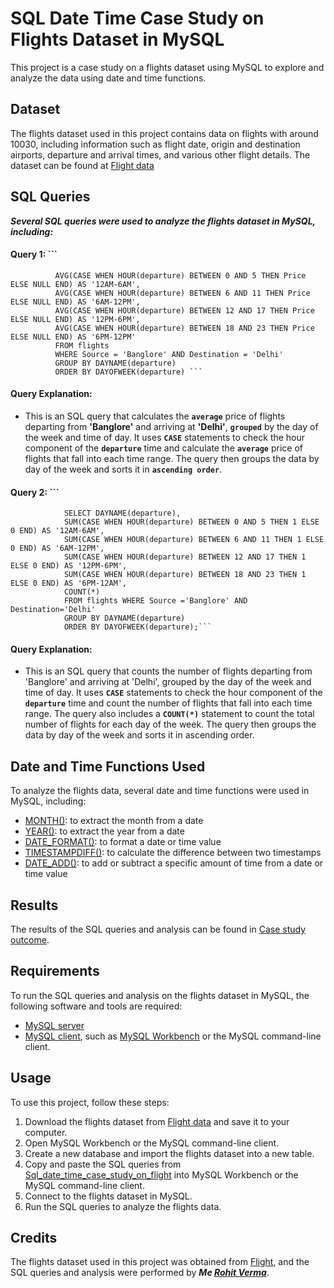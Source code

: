 # SQL Date Time Case Study on Flights Dataset in MySQL
This project is a case study on a flights dataset using MySQL to explore and analyze the data using date and time functions.
## Dataset
The flights dataset used in this project contains data on flights with around 10030, including information such as flight date, origin and destination airports, departure and arrival times, and various other flight details. The dataset can be found at [Flight data](https://github.com/RohitVerma0021/Sql_date_time_case_study_on_flight_dataset/blob/main/cleand_laptop_data.csv)
## SQL Queries
***Several SQL queries were used to analyze the flights dataset in MySQL, including:***
#### Query 1: ```
              AVG(CASE WHEN HOUR(departure) BETWEEN 0 AND 5 THEN Price ELSE NULL END) AS '12AM-6AM',
              AVG(CASE WHEN HOUR(departure) BETWEEN 6 AND 11 THEN Price ELSE NULL END) AS '6AM-12PM',
              AVG(CASE WHEN HOUR(departure) BETWEEN 12 AND 17 THEN Price ELSE NULL END) AS '12PM-6PM',
              AVG(CASE WHEN HOUR(departure) BETWEEN 18 AND 23 THEN Price ELSE NULL END) AS '6PM-12PM'
              FROM flights
              WHERE Source = 'Banglore' AND Destination = 'Delhi'
              GROUP BY DAYNAME(departure)
              ORDER BY DAYOFWEEK(departure) ```
#### Query Explanation: 
- This is an SQL query that calculates the **`average`** price of flights departing from **'Banglore'** and arriving at **'Delhi'**, **`grouped`** by the day of the week and time of day. It uses **`CASE`** statements to check the hour component of the **`departure`** time and calculate the **`average`** price of flights that fall into each time range. The query then groups the data by day of the week and sorts it in **`ascending order`**.
#### Query 2: ```
                SELECT DAYNAME(departure),
                SUM(CASE WHEN HOUR(departure) BETWEEN 0 AND 5 THEN 1 ELSE 0 END) AS '12AM-6AM',
                SUM(CASE WHEN HOUR(departure) BETWEEN 6 AND 11 THEN 1 ELSE 0 END) AS '6AM-12PM',
                SUM(CASE WHEN HOUR(departure) BETWEEN 12 AND 17 THEN 1 ELSE 0 END) AS '12PM-6PM',
                SUM(CASE WHEN HOUR(departure) BETWEEN 18 AND 23 THEN 1 ELSE 0 END) AS '6PM-12AM',
                COUNT(*)
                FROM flights WHERE Source ='Banglore' AND Destination='Delhi'
                GROUP BY DAYNAME(departure)
                ORDER BY DAYOFWEEK(departure);```
#### Query Explanation: 
- This is an SQL query that counts the number of flights departing from 'Banglore' and arriving at 'Delhi', grouped by the day of the week and time of day. It uses **`CASE`** statements to check the hour component of the **`departure`** time and count the number of flights that fall into each time range. The query also includes a **`COUNT(*)`** statement to count the total number of flights for each day of the week. The query then groups the data by day of the week and sorts it in ascending order.
## Date and Time Functions Used
To analyze the flights data, several date and time functions were used in MySQL, including:

- [MONTH()](https://dev.mysql.com/doc/heatwave/en/mys-hw-date-functions.html): to extract the month from a date
- [YEAR()](https://dev.mysql.com/doc/heatwave/en/mys-hw-date-functions.html): to extract the year from a date
- [DATE_FORMAT()](https://dev.mysql.com/doc/heatwave/en/mys-hw-date-functions.html): to format a date or time value
- [TIMESTAMPDIFF()](https://dev.mysql.com/doc/heatwave/en/mys-hw-date-functions.html): to calculate the difference between two timestamps
- [DATE_ADD()](https://dev.mysql.com/doc/heatwave/en/mys-hw-date-functions.html): to add or subtract a specific amount of time from a date or time value

## Results
The results of the SQL queries and analysis can be found in [Case study outcome](https://view.officeapps.live.com/op/view.aspx?src=https%3A%2F%2Fraw.githubusercontent.com%2FRohitVerma0021%2FSql_date_time_case_study_on_flight_dataset%2Fmain%2FCase%2520Study%2520Outcomes.docx&wdOrigin=BROWSELINK).



## Requirements
To run the SQL queries and analysis on the flights dataset in MySQL, the following software and tools are required:

- [MySQL server](https://www.microsoft.com/en-us/sql-server/sql-server-downloads)
- [MySQL client](https://dev.mysql.com/downloads/workbench/), such as [MySQL Workbench](https://dev.mysql.com/downloads/windows/installer/8.0.html) or the MySQL command-line client.


## Usage
To use this project, follow these steps:
1. Download the flights dataset from [Flight data](https://github.com/RohitVerma0021/Sql_date_time_case_study_on_flight_dataset/blob/main/cleand_laptop_data.csv) and save it to your computer.
2. Open MySQL Workbench or the MySQL command-line client.
3. Create a new database and import the flights dataset into a new table.
4. Copy and paste the SQL queries from [Sql_date_time_case_study_on_flight](https://github.com/RohitVerma0021/Sql_date_time_case_study_on_flight_dataset/blob/main/Sql_date_time_case_study_on_flight_dataset.sql) into MySQL Workbench or the MySQL command-line client.
5. Connect to the flights dataset in MySQL.
6. Run the SQL queries to analyze the flights data.



## Credits
The flights dataset used in this project was obtained from [Flight](https://github.com/RohitVerma0021/Sql_date_time_case_study_on_flight_dataset/blob/main/flights_cleaned%20-%20flights_cleaned.csv), and the SQL queries and analysis were performed by ***Me [Rohit Verma](https://www.linkedin.com/in/rohit-verma-3094b8224/)***.





